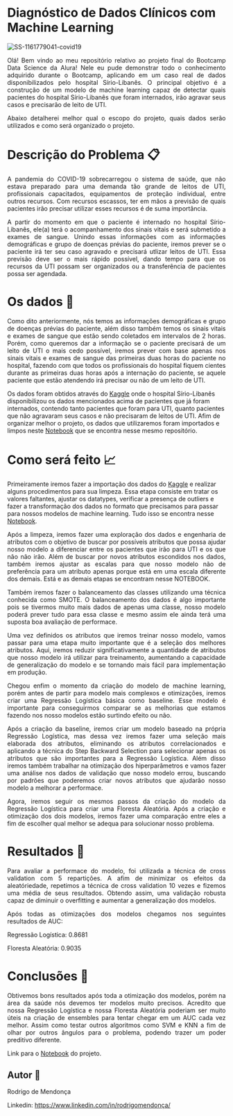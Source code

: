 # Diagnóstico de Dados Clínicos com Machine Learning

![SS-1161779041-covid19](https://user-images.githubusercontent.com/93204395/151732449-396e3022-20ae-4e83-a872-6c5452209401.jpg)

<p align="justify">
Olá! Bem vindo ao meu repositório relativo ao projeto final do Bootcamp Data Science da Alura! Nele eu pude demonstrar todo o conhecimento adquirido durante o Bootcamp, aplicando em um caso real de dados disponibilizados pelo hospital Sírio-Libanês. O principal objetivo é a construção de um modelo de machine learning capaz de detectar quais pacientes do hospital Sírio-Libanês que foram internados, irão agravar seus casos e precisarão de leito de UTI. 
</p>

<p align="justify">
Abaixo detalherei melhor qual o escopo do projeto, quais dados serão utilizados e como será organizado o projeto.
</p>
  
# Descrição do Problema :clipboard:

<p align="justify">
A pandemia do COVID-19 sobrecarregou o sistema de saúde, que não estava preparado para uma demanda tão grande de leitos de UTI, profissionais capacitados, equipamentos de proteção individual, entre outros recursos. Com recursos escassos, ter em mãos a previsão de quais pacientes irão precisar utilizar esses recursos é de suma importância.
</p>

<p align="justify">
A partir do momento em que o paciente é internado no hospital Sírio-Libanês, ele(a) terá o acompanhamento dos sinais vitais e será submetido a exames de sangue. Unindo essas informações com as informações demográficas e grupo de doenças prévias do paciente, iremos prever se o paciente irá ter seu caso agravado e precisará utlizar leitos de UTI. Essa previsão deve ser o mais rápido possível, dando tempo para que os recursos da UTI possam ser organizados ou a transferência de pacientes possa ser agendada.
</p>
  
# Os dados :game_die:

<p align="justify">
Como dito anteriormente, nós temos as informações demográficas e grupo de doenças prévias do paciente, além disso também temos os sinais vitais e exames de sangue que estão sendo coletados em intervalos de 2 horas. Porém, como queremos dar a informação se o paciente precisará de um leito de UTI o mais cedo possível, iremos prever com base apenas nos sinais vitais e exames de sangue das primeiras duas horas do paciente no hospital, fazendo com que todos os profissionais do hospital fiquem cientes durante as primeiras duas horas após a internação do paciente, se aquele paciente que estão atendendo irá precisar ou não de um leito de UTI.
</p>

Os dados foram obtidos através do [Kaggle](https://www.kaggle.com/Sírio-Libanes/covid19) onde o hospital Sírio-Libanês disponibilizou os dados mencionados acima de pacientes que já foram internados, contendo tanto pacientes que foram para UTI, quanto pacientes que não agravaram seus casos e não precisaram de leitos de UTI. Afim de organizar melhor o projeto, os dados que utilizaremos foram importados e limpos neste [Notebook](https://github.com/rodrigodemend/Diagnostico-de-Dados-Clinicos-com-Machine-Learning/blob/main/Notebooks/Importação_e_Limpeza_dos_Dados.ipynb) que se encontra nesse mesmo repositório. 

# Como será feito 📈


Primeiramente iremos fazer a importação dos dados do [Kaggle](https://www.kaggle.com/Sírio-Libanes/covid19) e realizar alguns procedimentos para sua limpeza. Essa etapa consiste em tratar os valores faltantes, ajustar os datatypes, verificar a presença de outliers e fazer a transformação dos dados no formato que precisamos para passar para nossos modelos de machine learning. Tudo isso se encontra nesse [Notebook](https://github.com/rodrigodemend/Diagnostico-de-Dados-Clinicos-com-Machine-Learning/blob/main/Notebooks/Importação_e_Limpeza_dos_Dados.ipynb).


<p align="justify">
Após a limpeza, iremos fazer uma exploração dos dados e engenharia de atributos com o objetivo de buscar por possíveis atributos que possa ajudar nosso modelo a diferenciar entre os pacientes que irão para UTI e os que não não irão. Além de buscar por novos atributos escondidos nos dados, também iremos ajustar as escalas para que nosso modelo não de preferência para um atributo apenas porque está em uma escala diferente dos demais. Está e as demais etapas se encontram nesse NOTEBOOK.
</p>

<p align="justify">
Também iremos fazer o balanceamento das classes utilizando uma técnica conhecida como SMOTE. O balanceamento dos dados é algo importante pois se tivermos muito mais dados de apenas uma classe, nosso modelo poderá prever tudo para essa classe e mesmo assim ele ainda terá uma suposta boa avaliação de performace.
</p>

<p align="justify">
Uma vez definidos os atributos que iremos treinar nosso modelo, vamos passar para uma etapa muito importante que é a seleção dos melhores atributos. Aqui, iremos reduzir significativamente a quantidade de atributos que nosso modelo irá utilizar para treinamento, aumentando a capacidade de generalização do modelo e se tornando mais fácil para implementação em produção.
</p>

<p align="justify">
Chegou enfim o momento da criação do modelo de machine learning, porém antes de partir para modelo mais complexos e otimizações, iremos criar uma Regressão Logística básica como baseline. Esse modelo é importante para conseguirmos comparar se as melhorias que estamos fazendo nos nosso modelos estão surtindo efeito ou não.
</p>

<p align="justify">
Após a criação da baseline, iremos criar um modelo baseado na própria Regressão Logística, mas dessa vez iremos fazer uma seleção mais elaborada dos atributos, eliminando os atributos correlacionados e aplicando a técnica do Step Backward Selection para selecionar apenas os atributos que são importantes para a Regressão Logística. Além disso iremos também trabalhar na otimização dos hiperparâmetros e vamos fazer uma análise nos dados de validação que nosso modelo errou, buscando por padrões que poderemos criar novos atributos que ajudarão nosso modelo a melhorar a performace.
</p>

<p align="justify">
Agora, iremos seguir os mesmos passos da criação do modelo da Regressão Logística para criar uma Floresta Aleatória. Após a criação e otimização dos dois modelos, iremos fazer uma comparação entre eles a fim de escolher qual melhor se adequa para solucionar nosso problema.
</p>
  
# Resultados :dart:

<p align="justify">
Para avaliar a performace do modelo, foi utilizada a técnica de cross validation com 5 repartições. A afim de minimizar os efeitos da aleatóriedade, repetimos a técnica de cross validation 10 vezes e fizemos uma média de seus resultados. Obtendo assim, uma validação robusta capaz de diminuir o overfitting e aumentar a generalização dos modelos.
</p>

<p align="justify">
Após todas as otimizações dos modelos chegamos nos seguintes resultados de AUC:
</p>

Regressão Logística: 0.8681
 
Floresta Aleatória: 0.9035

# Conclusões :memo:

<p align="justify">
Obtivemos bons resultados após toda a otimização dos modelos, porém na área da saúde nós devemos ter modelos muito precisos. Acredito que nossa Regressão Logística e nossa Floresta Aleatória poderiam ser muito úteis na criação de ensembles para tentar chegar em um AUC cada vez melhor. Assim como testar outros algoritmos como SVM e KNN a fim de olhar por outros ângulos para o problema, podendo trazer um poder preditivo diferente.
</p>

Link para o [Notebook](https://github.com/rodrigodemend/Previsao_Covid/blob/main/Notebooks/Previsão_de_Series_Temporais_usando_Prophet.ipynb) do projeto.

## Autor 🧔

Rodrigo de Mendonça

Linkedin: https://www.linkedin.com/in/rodrigomendonça/
